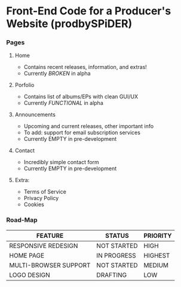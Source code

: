 # Front-End Code for a Producer's Website (prodbySPiDER)

### Pages

1. Home
   - Contains recent releases, information, and extras!
   - Currently *BROKEN* in alpha

2. Porfolio
   - Contains list of albums/EPs with clean GUI/UX
   - Currently *FUNCTIONAL* in alpha
   
3. Announcements
   - Upcoming and current releases, other important info
   - To add: support for email subscription services
   - Currently EMPTY in pre-development
   
4. Contact
   - Incredibly simple contact form
   - Currently EMPTY in pre-development
   
5. Extra:
   - Terms of Service
   - Privacy Policy
   - Cookies
   
### Road-Map

|            FEATURE            |           STATUS           |        PRIORITY       |
|-------------------------------|----------------------------|-----------------------|
|     RESPONSIVE REDESIGN       |         NOT STARTED        |          HIGH         |
|         HOME PAGE             |         IN PROGRESS        |        HIGHEST        |
|     MULTI-BROWSER SUPPORT     |         NOT STARTED        |         MEDIUM        |
|         LOGO DESIGN           |          DRAFTING          |          LOW          |
